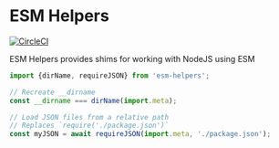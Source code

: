 # ESM Helpers

[![CircleCI](https://circleci.com/gh/5app/esm-helpers.svg?style=shield)](https://circleci.com/gh/5app/esm-helpers)

ESM Helpers provides shims for working with NodeJS using ESM

```js
import {dirName, requireJSON} from 'esm-helpers';

// Recreate __dirname
const __dirname === dirName(import.meta);

// Load JSON files from a relative path
// Replaces `require('./package.json')`
const myJSON = await requireJSON(import.meta, './package.json');
```
